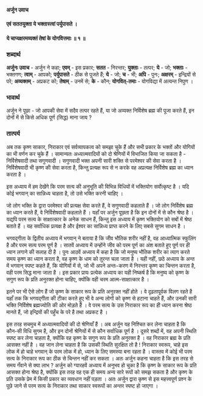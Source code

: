 #### अर्जुन उवाच
#### एवं सततयुक्ता ये भक्तास्त्वां पर्युपासते ।
#### ये चाप्यक्षरमव्यक्तं तेषां के योगवित्तमाः ॥ १ ॥

### शब्दार्थ

**अर्जुनः उवाच** - अर्जुन ने कहा; **एवम्** - इस प्रकार; **सतत** - निरन्तर; **युक्ताः** - तत्पर; **ये** - जो; **भक्ताः** - भक्तगण; **त्वाम्** - आपको; **पर्युपासते** - ठीक से पूजते हैं; **ये** - जो; **च** - भी; **अपि** - पुनः; **अक्षरम्** - इन्द्रियों से परे; **अव्यक्तम्** - अप्रकट को; **तेषाम्** - उनमें से; **के** - कौन; **योगवित्-तमाः** - योगविद्या में अत्यन्त निपुण ।

### भावार्थ

अर्जुन ने पूछा - जो आपकी सेवा में सदैव तत्पर रहते हैं, या जो अव्यक्त निर्विशेष ब्रह्म की पूजा करते हैं, इन दोनों में से किसे अधिक पूर्ण (सिद्ध) माना जाय ?

### तात्पर्य

अब तक कृष्ण साकार, निराकार एवं सर्वव्यापकत्व को समझा चुके हैं और सभी प्रकार के भक्तों और योगियों का भी वर्णन कर चुके हैं । सामान्यतः अध्यात्मवादियों को दो श्रेणियों में विभाजित किया जा सकता है - निर्विशेषवादी तथा सगुणवादी । सगुणवादी भक्त अपनी सारी शक्ति से परमेश्वर की सेवा करता है । निर्विशेषवादी भी कृष्ण की सेवा करता है, किन्तु प्रत्यक्ष रूप से न करके वह अप्रत्यक्ष निर्विशेष ब्रह्म का ध्यान करता है ।

इस अध्याय में हम देखेंगे कि परम सत्य की अनुभूति की विभिन्न विधियों में भक्तियोग सर्वोत्कृष्ट है । यदि कोई भगवान् का सान्निध्य चाहता है, तो उसे भक्ति करनी चाहिए ।

जो लोग भक्ति के द्वारा परमेश्वर की प्रत्यक्ष सेवा करते हैं, वे सगुणवादी कहलाते हैं । जो लोग निर्विशेष ब्रह्म का ध्यान करते हैं, वे निर्विशेषवादी कहलाते हैं । यहाँ पर अर्जुन पूछता है कि इन दोनों में से कौन श्रेष्ठ है । यद्यपि परम सत्य के साक्षात्कार के अनेक साधन हैं, किन्तु इस अध्याय में कृष्ण भक्तियोग को सबों में श्रेष्ठ बताते हैं । यह सर्वाधिक प्रत्यक्ष है और ईश्वर का सान्निध्य प्राप्त करने के लिए सबसे सुगम साधन है ।

भगवद्गीता के द्वितीय अध्याय में भगवान् ने बताया है कि जीव भौतिक शरीर नहीं है, वह आध्यात्मिक स्फुलिंग है और परम सत्य परम पूर्ण है । सातवें अध्याय में उन्होंने जीव को परम पूर्ण का अंश बताते हुए पूर्ण पर ही ध्यान लगाने की सलाह दी है । पुनः आठवें अध्याय में कहा है कि जो मनुष्य भौतिक शरीर का त्याग करते समय कृष्ण का ध्यान करता है, वह कृष्ण के धाम को तुरन्त चला जाता है । यही नहीं, छठे अध्याय के अन्त में भगवान् स्पष्ट कहते हैं, कि योगियों में से, जो भी अपने अन्तः-करण में निरन्तर कृष्ण का चिन्तन करता है, वही परम सिद्ध माना जाता है । इस प्रकार प्रायः प्रत्येक अध्याय का यही निष्कर्ष है कि मनुष्य को कृष्ण के सगुण रूप के प्रति अनुरक्त होना चाहिए, क्योंकि वही चरम आत्म-साक्षात्कार है ।

इतने पर भी ऐसे लोग हैं जो कृष्ण के साकार रूप के प्रति अनुरक्त नहीं होते । वे दृढ़तापूर्वक विलग रहते है यहाँ तक कि भगवद्गीता की टीका करते हुए भी वे अन्य लोगों को कृष्ण से हटाना चाहते हैं, और उनकी सारी भक्ति निर्विशेष ब्रह्मज्योति की ओर मोड़ते हैं । वे परम सत्य के उस निराकार रूप का ही ध्यान करना श्रेष्ठ मानते हैं, जो इन्द्रियों की पहुँच के परे है तथा अप्रकट है ।

इस तरह सचमुच में अध्यात्मवादियों की दो श्रेणियाँ हैं । अब अर्जुन यह निश्चित कर लेना चाहता है कि कौन-सी विधि सुगम है, और इन दोनों श्रेणियों में से कौन सर्वाधिक पूर्ण है । दूसरे शब्दों में, वह अपनी स्थिति स्पष्ट कर लेना चाहता है, क्योंकि वह कृष्ण के सगुण रूप के प्रति अनुरक्त है । वह निराकार ब्रह्म के प्रति आसक्त नहीं है । वह जान लेना चाहता है कि उसकी स्थिति सुरक्षित तो है ! निराकार स्वरूप, चाहे इस लोक में हो चाहे भगवान् के परम लोक में हो, ध्यान के लिए समस्या बना रहता है । वास्तव में कोई भी परम सत्य के निराकार रूप का ठीक से चिन्तन नहीं कर सकता । अतः अर्जुन कहना चाहता है कि इस तरह से समय गँवाने से क्या लाभ ? अर्जुन को ग्यारहवें अध्याय में अनुभव हो चुका है कि कृष्ण के साकार रूप के प्रति आसक्त होना श्रेष्ठ है, क्योंकि इस तरह वह एक ही समय अन्य सारे रूपों को समझ सकता है और कृष्ण के प्रति उसके प्रेम में किसी प्रकार का व्यवधान नहीं पड़ता । अतः अर्जुन द्वारा कृष्ण से इस महत्त्वपूर्ण प्रश्न के पूछे जाने से परम सत्य के निराकार तथा साकार स्वरूपों का अन्तर स्पष्ट हो जाएगा ।